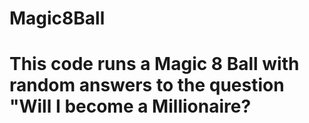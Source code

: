 # Magic8Ball
# This code runs a Magic 8 Ball with random answers to the question "Will I become a Millionaire?